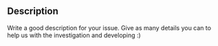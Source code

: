 ## Description

Write a good description for your issue. Give as many details you can to help us with the investigation and developing :)

